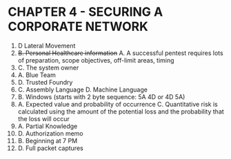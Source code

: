 # CHAPTER 4 - SECURING A CORPORATE NETWORK

1. D Lateral Movement
2. ~~B. Personal Healthcare information~~ A. A successful pentest requires lots of preparation, scope objectives, off-limit areas, timing
3. C. The system owner
4. A. Blue Team
5. D. Trusted Foundry
6. C. Assembly Language D. Machine Language
7. B. Windows (starts with 2 byte sequence: 5A 4D or 4D 5A)
8. A. Expected value and probability of occurrence C. Quantitative risk is calculated using the amount of the potential loss and the probability that the loss will occur
9. A. Partial Knowledge
10. D. Authorization memo
11. B. Beginning at 7 PM
12. D. Full packet captures
